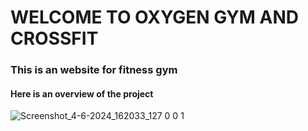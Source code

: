 <h1>WELCOME TO OXYGEN GYM AND CROSSFIT</h1> 
<h3>This is an website for fitness gym</h3>
<h4>Here is an overview of the project</h4>

![Screenshot_4-6-2024_162033_127 0 0 1](https://github.com/shashankbairagi/Gymsite/assets/161188175/f1b256d3-0f40-4238-821d-b8e0ef9fecee)
